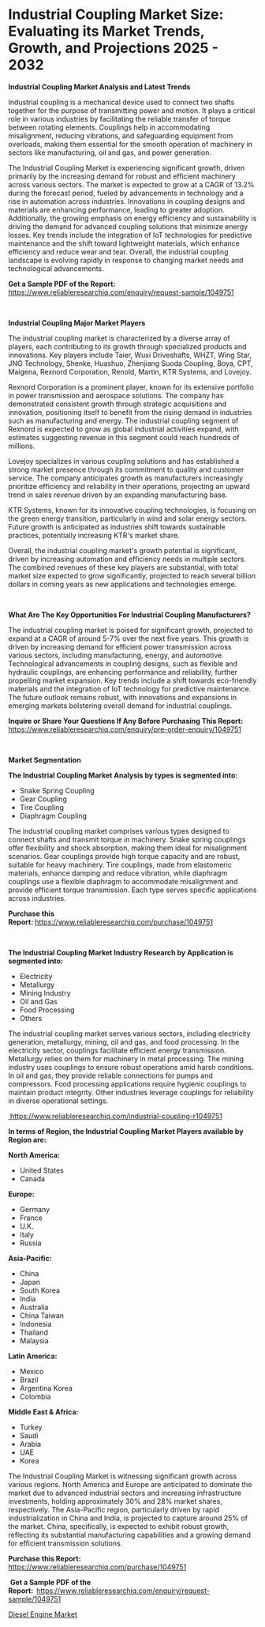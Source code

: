 <p><h1>Industrial Coupling Market Size: Evaluating its Market Trends, Growth, and Projections 2025 - 2032</h1></p><p><strong>Industrial Coupling Market Analysis and Latest Trends</strong></p>
<p><p>Industrial coupling is a mechanical device used to connect two shafts together for the purpose of transmitting power and motion. It plays a critical role in various industries by facilitating the reliable transfer of torque between rotating elements. Couplings help in accommodating misalignment, reducing vibrations, and safeguarding equipment from overloads, making them essential for the smooth operation of machinery in sectors like manufacturing, oil and gas, and power generation.</p><p>The Industrial Coupling Market is experiencing significant growth, driven primarily by the increasing demand for robust and efficient machinery across various sectors. The market is expected to grow at a CAGR of 13.2% during the forecast period, fueled by advancements in technology and a rise in automation across industries. Innovations in coupling designs and materials are enhancing performance, leading to greater adoption. Additionally, the growing emphasis on energy efficiency and sustainability is driving the demand for advanced coupling solutions that minimize energy losses. Key trends include the integration of IoT technologies for predictive maintenance and the shift toward lightweight materials, which enhance efficiency and reduce wear and tear. Overall, the industrial coupling landscape is evolving rapidly in response to changing market needs and technological advancements.</p></p>
<p><strong>Get a Sample PDF of the Report:&nbsp;</strong> <a href="https://www.reliableresearchiq.com/enquiry/request-sample/1049751?utm_campaign=2471&utm_medium=2&utm_source=Github&utm_content=ia&utm_term=18022025&utm_id=industrial-coupling">https://www.reliableresearchiq.com/enquiry/request-sample/1049751</a></p>
<p>&nbsp;</p>
<p><strong>Industrial Coupling Major Market Players</strong></p>
<p><p>The industrial coupling market is characterized by a diverse array of players, each contributing to its growth through specialized products and innovations. Key players include Taier, Wuxi Driveshafts, WHZT, Wing Star, JNG Technology, Shenke, Huashuo, Zhenjiang Suoda Coupling, Boya, CPT, Maigena, Rexnord Corporation, Renold, Martin, KTR Systems, and Lovejoy.</p><p>Rexnord Corporation is a prominent player, known for its extensive portfolio in power transmission and aerospace solutions. The company has demonstrated consistent growth through strategic acquisitions and innovation, positioning itself to benefit from the rising demand in industries such as manufacturing and energy. The industrial coupling segment of Rexnord is expected to grow as global industrial activities expand, with estimates suggesting revenue in this segment could reach hundreds of millions.</p><p>Lovejoy specializes in various coupling solutions and has established a strong market presence through its commitment to quality and customer service. The company anticipates growth as manufacturers increasingly prioritize efficiency and reliability in their operations, projecting an upward trend in sales revenue driven by an expanding manufacturing base.</p><p>KTR Systems, known for its innovative coupling technologies, is focusing on the green energy transition, particularly in wind and solar energy sectors. Future growth is anticipated as industries shift towards sustainable practices, potentially increasing KTR's market share.</p><p>Overall, the industrial coupling market's growth potential is significant, driven by increasing automation and efficiency needs in multiple sectors. The combined revenues of these key players are substantial, with total market size expected to grow significantly, projected to reach several billion dollars in coming years as new applications and technologies emerge.</p></p>
<p>&nbsp;</p>
<p><strong>What Are The Key Opportunities For Industrial Coupling Manufacturers?</strong></p>
<p><p>The industrial coupling market is poised for significant growth, projected to expand at a CAGR of around 5-7% over the next five years. This growth is driven by increasing demand for efficient power transmission across various sectors, including manufacturing, energy, and automotive. Technological advancements in coupling designs, such as flexible and hydraulic couplings, are enhancing performance and reliability, further propelling market expansion. Key trends include a shift towards eco-friendly materials and the integration of IoT technology for predictive maintenance. The future outlook remains robust, with innovations and expansions in emerging markets bolstering overall demand for industrial couplings.</p></p>
<p><strong>Inquire or Share Your Questions If Any Before Purchasing This Report:</strong> <a href="https://www.reliableresearchiq.com/enquiry/pre-order-enquiry/1049751?utm_campaign=2471&utm_medium=2&utm_source=Github&utm_content=ia&utm_term=18022025&utm_id=industrial-coupling">https://www.reliableresearchiq.com/enquiry/pre-order-enquiry/1049751</a></p>
<p>&nbsp;</p>
<p><strong>Market Segmentation</strong></p>
<p><strong>The Industrial Coupling Market Analysis by types is segmented into:</strong></p>
<p><ul><li>Snake Spring Coupling</li><li>Gear Coupling</li><li>Tire Coupling</li><li>Diaphragm Coupling</li></ul></p>
<p><p>The industrial coupling market comprises various types designed to connect shafts and transmit torque in machinery. Snake spring couplings offer flexibility and shock absorption, making them ideal for misalignment scenarios. Gear couplings provide high torque capacity and are robust, suitable for heavy machinery. Tire couplings, made from elastomeric materials, enhance damping and reduce vibration, while diaphragm couplings use a flexible diaphragm to accommodate misalignment and provide efficient torque transmission. Each type serves specific applications across industries.</p></p>
<p><strong>Purchase this Report:&nbsp;</strong><a href="https://www.reliableresearchiq.com/purchase/1049751?utm_campaign=2471&utm_medium=2&utm_source=Github&utm_content=ia&utm_term=18022025&utm_id=industrial-coupling">https://www.reliableresearchiq.com/purchase/1049751</a></p>
<p>&nbsp;</p>
<p><strong>The Industrial Coupling Market Industry Research by Application is segmented into:</strong></p>
<p><ul><li>Electricity</li><li>Metallurgy</li><li>Mining Industry</li><li>Oil and Gas</li><li>Food Processing</li><li>Others</li></ul></p>
<p><p>The industrial coupling market serves various sectors, including electricity generation, metallurgy, mining, oil and gas, and food processing. In the electricity sector, couplings facilitate efficient energy transmission. Metallurgy relies on them for machinery in metal processing. The mining industry uses couplings to ensure robust operations amid harsh conditions. In oil and gas, they provide reliable connections for pumps and compressors. Food processing applications require hygienic couplings to maintain product integrity. Other industries leverage couplings for reliability in diverse operational settings.</p></p>
<p><a href="https://www.reliableresearchiq.com/industrial-coupling-r1049751?utm_campaign=2471&utm_medium=2&utm_source=Github&utm_content=ia&utm_term=18022025&utm_id=industrial-coupling">&nbsp;https://www.reliableresearchiq.com/industrial-coupling-r1049751</a></p>
<p><strong>In terms of Region, the Industrial Coupling Market Players available by Region are:</strong></p>
<p>
    <p> <strong> North America: </strong>
        <ul>
            <li>United States</li>
            <li>Canada</li>
        </ul>
        </p> 
    <p> <strong> Europe: </strong>
        <ul>
            <li>Germany</li>
            <li>France</li>
            <li>U.K.</li>
            <li>Italy</li>
            <li>Russia</li>
        </ul>
        </p> 
    <p> <strong> Asia-Pacific: </strong>
        <ul>
            <li>China</li>
            <li>Japan</li>
            <li>South Korea</li>
            <li>India</li>
            <li>Australia</li>
            <li>China Taiwan</li>
            <li>Indonesia</li>
            <li>Thailand</li>
            <li>Malaysia</li>
        </ul>
        </p> 
    <p> <strong> Latin America: </strong>
        <ul>
            <li>Mexico</li>
            <li>Brazil</li>
            <li>Argentina Korea</li>
            <li>Colombia</li>
        </ul>
        </p> 
    <p> <strong> Middle East & Africa: </strong>
        <ul>
            <li>Turkey</li>
            <li>Saudi</li>
            <li>Arabia</li>
            <li>UAE</li>
            <li>Korea</li>
        </ul>
    </p>
    </p>
<p><p>The Industrial Coupling Market is witnessing significant growth across various regions. North America and Europe are anticipated to dominate the market due to advanced industrial sectors and increasing infrastructure investments, holding approximately 30% and 28% market shares, respectively. The Asia-Pacific region, particularly driven by rapid industrialization in China and India, is projected to capture around 25% of the market. China, specifically, is expected to exhibit robust growth, reflecting its substantial manufacturing capabilities and a growing demand for efficient transmission solutions.</p></p>
<p><strong>Purchase this Report: </strong><a href="https://www.reliableresearchiq.com/purchase/1049751?utm_campaign=2471&utm_medium=2&utm_source=Github&utm_content=ia&utm_term=18022025&utm_id=industrial-coupling">https://www.reliableresearchiq.com/purchase/1049751</a></p>
<p>&nbsp;<strong>Get a Sample PDF of the Report:&nbsp;&nbsp;</strong><a href="https://www.reliableresearchiq.com/enquiry/request-sample/1049751?utm_campaign=2471&utm_medium=2&utm_source=Github&utm_content=ia&utm_term=18022025&utm_id=industrial-coupling">https://www.reliableresearchiq.com/enquiry/request-sample/1049751</a></p>
<p><strong></strong></p>
<p><p><a href="https://github.com/raffadongraffadong/Market-Research-Report-List-1/blob/main/diesel-engine-market.md?utm_campaign=2471&utm_medium=2&utm_source=Github&utm_content=ia&utm_term=18022025&utm_id=industrial-coupling">Diesel Engine Market</a></p></p>